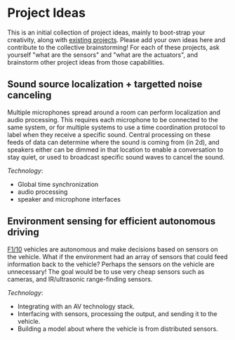 # Project Ideas

This is an initial collection of project ideas, mainly to boot-strap your creativity, along with [existing projects](https://github.com/gwu-iot/collaboration/blob/master/inspiration.md).
Please add your own ideas here and contribute to the collective brainstorming!
For each of these projects, ask yourself "what are the sensors" and "what are the actuators", and brainstorm other project ideas from those capabilities.

## Sound source localization + targetted noise canceling

Multiple microphones spread around a room can perform localization and audio processing.
This requires each microphone to be connected to the same system, or for multiple systems to use a time coordination protocol to label when they receive a specific sound.
Central processing on these feeds of data can determine where the sound is coming from (in 2d), and speakers either can be dimmed in that location to enable a conversation to stay quiet, or used to broadcast specific sound waves to cancel the sound.

*Technology*:
- Global time synchronization
- audio processing
- speaker and microphone interfaces

## Environment sensing for efficient autonomous driving

[F1/10](http://f1tenth.org/) vehicles are autonomous and make decisions based on sensors on the vehicle.
What if the environment had an array of sensors that could feed information back to the vehicle?
Perhaps the sensors on the vehicle are unnecessary!
The goal would be to use very cheap sensors such as cameras, and IR/ultrasonic range-finding sensors.

*Technology*:
- Integrating with an AV technology stack.
- Interfacing with sensors, processing the output, and sending it to the vehicle.
- Building a model about where the vehicle is from distributed sensors.
